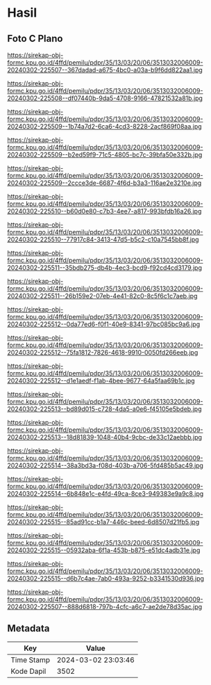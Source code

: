 # Hasil

## Foto C Plano

https://sirekap-obj-formc.kpu.go.id/4ffd/pemilu/pdpr/35/13/03/20/06/3513032006009-20240302-225507--367dadad-a675-4bc0-a03a-b9f6dd822aa1.jpg

https://sirekap-obj-formc.kpu.go.id/4ffd/pemilu/pdpr/35/13/03/20/06/3513032006009-20240302-225508--df07440b-9da5-4708-9166-47821532a81b.jpg

https://sirekap-obj-formc.kpu.go.id/4ffd/pemilu/pdpr/35/13/03/20/06/3513032006009-20240302-225509--1b74a7d2-6ca6-4cd3-8228-2acf869f08aa.jpg

https://sirekap-obj-formc.kpu.go.id/4ffd/pemilu/pdpr/35/13/03/20/06/3513032006009-20240302-225509--b2ed59f9-71c5-4805-bc7c-39bfa50e332b.jpg

https://sirekap-obj-formc.kpu.go.id/4ffd/pemilu/pdpr/35/13/03/20/06/3513032006009-20240302-225509--2ccce3de-6687-4f6d-b3a3-116ae2e3210e.jpg

https://sirekap-obj-formc.kpu.go.id/4ffd/pemilu/pdpr/35/13/03/20/06/3513032006009-20240302-225510--b60d0e80-c7b3-4ee7-a817-993bfdb16a26.jpg

https://sirekap-obj-formc.kpu.go.id/4ffd/pemilu/pdpr/35/13/03/20/06/3513032006009-20240302-225510--77917c84-3413-47d5-b5c2-c10a7545bb8f.jpg

https://sirekap-obj-formc.kpu.go.id/4ffd/pemilu/pdpr/35/13/03/20/06/3513032006009-20240302-225511--35bdb275-db4b-4ec3-bcd9-f92cd4cd3179.jpg

https://sirekap-obj-formc.kpu.go.id/4ffd/pemilu/pdpr/35/13/03/20/06/3513032006009-20240302-225511--26b159e2-07eb-4e41-82c0-8c5f6c1c7aeb.jpg

https://sirekap-obj-formc.kpu.go.id/4ffd/pemilu/pdpr/35/13/03/20/06/3513032006009-20240302-225512--0da77ed6-f0f1-40e9-8341-97bc085bc9a6.jpg

https://sirekap-obj-formc.kpu.go.id/4ffd/pemilu/pdpr/35/13/03/20/06/3513032006009-20240302-225512--75fa1812-7826-4618-9910-0050fd266eeb.jpg

https://sirekap-obj-formc.kpu.go.id/4ffd/pemilu/pdpr/35/13/03/20/06/3513032006009-20240302-225512--d1e1aedf-f1ab-4bee-9677-64a5faa69b1c.jpg

https://sirekap-obj-formc.kpu.go.id/4ffd/pemilu/pdpr/35/13/03/20/06/3513032006009-20240302-225513--bd89d015-c728-4da5-a0e6-f45105e5bdeb.jpg

https://sirekap-obj-formc.kpu.go.id/4ffd/pemilu/pdpr/35/13/03/20/06/3513032006009-20240302-225513--18d81839-1048-40b4-9cbc-de33c12aebbb.jpg

https://sirekap-obj-formc.kpu.go.id/4ffd/pemilu/pdpr/35/13/03/20/06/3513032006009-20240302-225514--38a3bd3a-f08d-403b-a706-5fd485b5ac49.jpg

https://sirekap-obj-formc.kpu.go.id/4ffd/pemilu/pdpr/35/13/03/20/06/3513032006009-20240302-225514--6b848e1c-e4fd-49ca-8ce3-949383e9a9c8.jpg

https://sirekap-obj-formc.kpu.go.id/4ffd/pemilu/pdpr/35/13/03/20/06/3513032006009-20240302-225515--85ad91cc-b1a7-446c-beed-6d8507d21fb5.jpg

https://sirekap-obj-formc.kpu.go.id/4ffd/pemilu/pdpr/35/13/03/20/06/3513032006009-20240302-225515--05932aba-6f1a-453b-b875-e51dc4adb31e.jpg

https://sirekap-obj-formc.kpu.go.id/4ffd/pemilu/pdpr/35/13/03/20/06/3513032006009-20240302-225515--d6b7c4ae-7ab0-493a-9252-b3341530d936.jpg

https://sirekap-obj-formc.kpu.go.id/4ffd/pemilu/pdpr/35/13/03/20/06/3513032006009-20240302-225507--888d6818-797b-4cfc-a6c7-ae2de78d35ac.jpg


## Metadata

| Key        | Value               |
| ---------- | ------------------- |
| Time Stamp | 2024-03-02 23:03:46 |
| Kode Dapil | 3502                |



